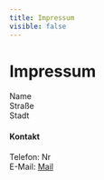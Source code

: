 ```yaml
---
title: Impressum
visible: false
---
```


# Impressum

Name<br>
Straße<br>
Stadt<br>

#### Kontakt
Telefon: Nr<br>
E-Mail: [Mail](mailto:mail)
